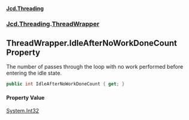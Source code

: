 #### [Jcd.Threading](index.md 'index')
### [Jcd.Threading](Jcd.Threading.md 'Jcd.Threading').[ThreadWrapper](ThreadWrapper.md 'Jcd.Threading.ThreadWrapper')

## ThreadWrapper.IdleAfterNoWorkDoneCount Property

The number of passes through the loop with no work performed before entering the idle state.

```csharp
public int IdleAfterNoWorkDoneCount { get; }
```

#### Property Value
[System.Int32](https://docs.microsoft.com/en-us/dotnet/api/System.Int32 'System.Int32')